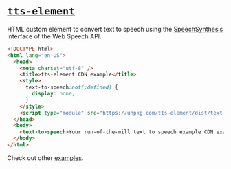 # [`tts-element`](https://www.npmjs.com/package/tts-element)

HTML custom element to convert text to speech using the [SpeechSynthesis](https://developer.mozilla.org/en-US/docs/Web/API/SpeechSynthesis) interface of the Web Speech API.

```html
<!DOCTYPE html>
<html lang="en-US">
  <head>
    <meta charset="utf-8" />
    <title>tts-element CDN example</title>
    <style>
      text-to-speech:not(:defined) {
        display: none;
      }
    </style>
    <script type="module" src="https://unpkg.com/tts-element/dist/text-to-speech/defined.js"></script>
  </head>
  <body>
    <text-to-speech>Your run-of-the-mill text to speech example CDN example.</text-to-speech>
  </body>
</html>
```

Check out other [examples](./docs/examples.md).
